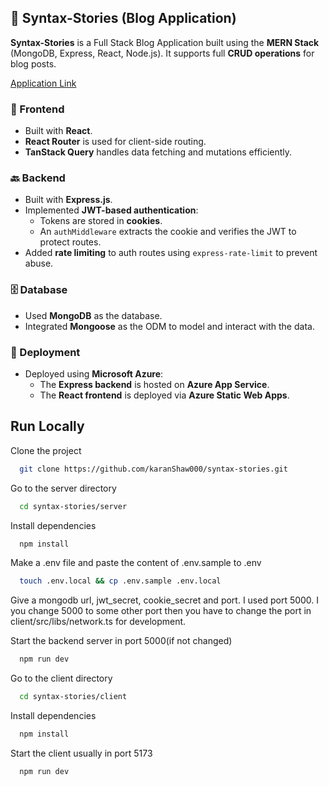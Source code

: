 
## 📖 Syntax-Stories (Blog Application)

**Syntax-Stories** is a Full Stack Blog Application built using the **MERN Stack** (MongoDB, Express, React, Node.js). It supports full **CRUD operations** for blog posts.

[Application Link](https://black-field-05a981b00.6.azurestaticapps.net/)

### 🔧 Frontend

- Built with **React**.
- **React Router** is used for client-side routing.
- **TanStack Query** handles data fetching and mutations efficiently.

### 🔙 Backend

- Built with **Express.js**.
- Implemented **JWT-based authentication**:
  - Tokens are stored in **cookies**.
  - An `authMiddleware` extracts the cookie and verifies the JWT to protect routes.
- Added **rate limiting** to auth routes using `express-rate-limit` to prevent abuse.

### 🗄️ Database

- Used **MongoDB** as the database.
- Integrated **Mongoose** as the ODM to model and interact with the data.

### 🚀 Deployment

- Deployed using **Microsoft Azure**:
  - The **Express backend** is hosted on **Azure App Service**.
  - The **React frontend** is deployed via **Azure Static Web Apps**.



## Run Locally

Clone the project

```bash
  git clone https://github.com/karanShaw000/syntax-stories.git
```

Go to the server directory

```bash
  cd syntax-stories/server
```

Install dependencies

```bash
  npm install
```

Make a .env file and paste the content of .env.sample to .env

```bash
  touch .env.local && cp .env.sample .env.local
```

Give a mongodb url, jwt_secret, cookie_secret and port. I used port 5000. I you change 5000 to some other port then you have to change the port in client/src/libs/network.ts for development.

Start the backend server in port 5000(if not changed)

```bash
  npm run dev
```

Go to the client directory

```bash
  cd syntax-stories/client
```

Install dependencies

```bash
  npm install
```

Start the client usually in port 5173

```bash
  npm run dev
```
